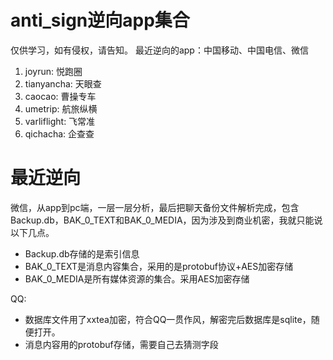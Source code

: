 # anti_sign逆向app集合
仅供学习，如有侵权，请告知。
最近逆向的app：中国移动、中国电信、微信


1. joyrun: 悦跑圈
2. tianyancha: 天眼查
3. caocao: 曹操专车
4. umetrip: 航旅纵横
5. varliflight: 飞常准
6. qichacha: 企查查

# 最近逆向
 微信，从app到pc端，一层一层分析，最后把聊天备份文件解析完成，包含Backup.db，BAK_0_TEXT和BAK_0_MEDIA，因为涉及到商业机密，我就只能说以下几点。
- Backup.db存储的是索引信息
- BAK_0_TEXT是消息内容集合，采用的是protobuf协议+AES加密存储
- BAK_0_MEDIA是所有媒体资源的集合。采用AES加密存储

QQ: 
- 数据库文件用了xxtea加密，符合QQ一贯作风，解密完后数据库是sqlite，随便打开。
- 消息内容用的protobuf存储，需要自己去猜测字段
